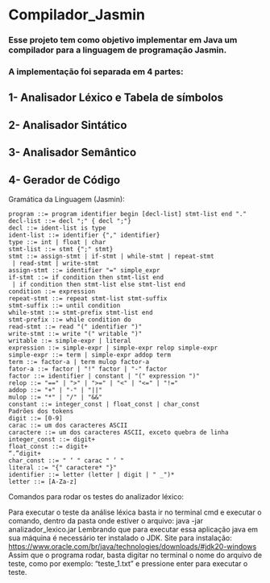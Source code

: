 # Compilador_Jasmin
### Esse projeto tem como objetivo implementar em Java um compilador para a linguagem de programação Jasmin.

### A implementação foi separada em 4 partes:

## 1- Analisador Léxico e Tabela de símbolos
## 2- Analisador Sintático
## 3- Analisador Semântico
## 4- Gerador de Código

Gramática da Linguagem (Jasmin):
```
program ::= program identifier begin [decl-list] stmt-list end "."
decl-list ::= decl ";" { decl ";"}
decl ::= ident-list is type
ident-list ::= identifier {"," identifier}
type ::= int | float | char
stmt-list ::= stmt {";" stmt}
stmt ::= assign-stmt | if-stmt | while-stmt | repeat-stmt
 | read-stmt | write-stmt
assign-stmt ::= identifier "=" simple_expr
if-stmt ::= if condition then stmt-list end
 | if condition then stmt-list else stmt-list end
condition ::= expression
repeat-stmt ::= repeat stmt-list stmt-suffix
stmt-suffix ::= until condition
while-stmt ::= stmt-prefix stmt-list end
stmt-prefix ::= while condition do
read-stmt ::= read "(" identifier ")"
write-stmt ::= write "(" writable ")"
writable ::= simple-expr | literal
expression ::= simple-expr | simple-expr relop simple-expr
simple-expr ::= term | simple-expr addop term
term ::= factor-a | term mulop factor-a
fator-a ::= factor | "!" factor | "-" factor
factor ::= identifier | constant | "(" expression ")"
relop ::= "==" | ">" | ">=" | "<" | "<=" | "!="
addop ::= "+" | "-" | "||"
mulop ::= "*" | "/" | "&&"
constant ::= integer_const | float_const | char_const
Padrões dos tokens
digit ::= [0-9]
carac ::= um dos caracteres ASCII
caractere ::= um dos caracteres ASCII, exceto quebra de linha
integer_const ::= digit+
float_const ::= digit+
“.”digit+
char_const ::= " ‘ " carac " ’ "
literal ::= "{" caractere* "}"
identifier ::= letter (letter | digit | " _")*
letter ::= [A-Za-z]
```
Comandos para rodar os testes do analizador léxico:

Para executar o teste da análise léxica basta ir no terminal cmd e executar o comando,
dentro da pasta onde estiver o arquivo:
java -jar analizador_lexico.jar
Lembrando que para executar essa aplicação java em sua máquina é necessário ter
instalado o JDK. Site para instalação:
https://www.oracle.com/br/java/technologies/downloads/#jdk20-windows
Assim que o programa rodar, basta digitar no terminal o nome do arquivo de teste, como por
exemplo: “teste_1.txt” e pressione enter para executar o teste.
